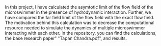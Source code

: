 In this project, I have calculated the asymtotic limit of the flow field of the microswimmer in the presence of hydrodynamic interaction.
Further, we have compared the far field limit of the flow field with the exact flow field. 
The motivation behind this calculation was to decrease the computational resource needed to simulate the dynamics of multiple microswimmer interacting with each other.
In the repository, you can find the calculations, the base research paper" "Tapan Chandra.pdf", and results.
